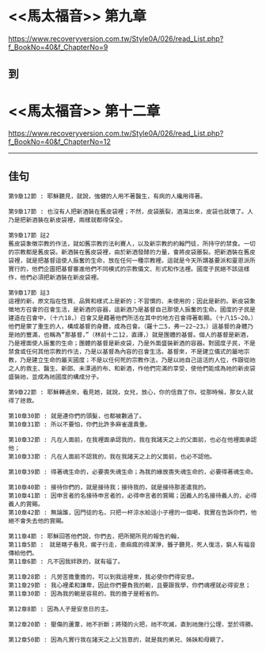 # <<馬太福音>> 第九章
<https://www.recoveryversion.com.tw/Style0A/026/read_List.php?f_BookNo=40&f_ChapterNo=9>

## 到
          
# <<馬太福音>> 第十二章
<https://www.recoveryversion.com.tw/Style0A/026/read_List.php?f_BookNo=40&f_ChapterNo=12>

***
## 佳句
```
第9章12節 : 耶穌聽見，就說，強健的人用不著醫生，有病的人纔用得著。
```

```
第9章17節 : 也沒有人把新酒裝在舊皮袋裡；不然，皮袋脹裂，酒瀉出來，皮袋也就壞了。人乃是把新酒裝在新皮袋裡，兩樣就都得保全。
```

```
第9章17節 註2
舊皮袋象徵宗教的作法，就如舊宗教的法利賽人，以及新宗教的約翰門徒，所持守的禁食。一切的宗教都是舊皮袋。新酒裝在舊皮袋裡，由於新酒發酵的力量，會將皮袋脹裂。把新酒裝在舊皮袋裡，就是把基督這使人振奮的生命，放在任何一種宗教裡。這就是今天所謂基要派和靈恩派所實行的，他們企圖把基督塞進他們不同模式的宗教儀文、形式和作法裡。國度子民絕不該這樣作，他們必須把新酒裝在新皮袋裡。
```

```
第9章17節 註3
這裡的新，原文指在性質、品質和樣式上是新的；不習慣的、未使用的；因此是新的。新皮袋象徵地方召會的召會生活，是新酒的容器，這新酒乃是基督自己那使人振奮的生命。國度的子民是建造在召會中，（十六18，）召會又是藉著他們所活在其中的地方召會得著彰顯。（十八15∼20。）他們是蒙了重生的人，構成基督的身體，成為召會。（羅十二5，弗一22∼23。）這基督的身體乃是祂的豐滿，也稱為“那基督，”（林前十二12，直譯，）就是團體的基督。個人的基督是新酒，乃是裡面使人振奮的生命；團體的基督是新皮袋，乃是外面盛裝新酒的容器。對國度子民，不是禁食或任何其他宗教的作法，乃是以基督為內容的召會生活。基督來，不是建立儀式的屬地宗教，乃是建立生命的屬天國度；不是以任何死的宗教作法，乃是以祂自己這活的人位，作跟從祂之人的救主、醫生、新郎、未漂過的布、和新酒，作他們完滿的享受，使他們能成為祂的新皮袋盛裝祂，並成為祂國度的構成分子。
```

```
第9章22節 : 耶穌轉過來，看見她，就說，女兒，放心，你的信救了你。從那時候，那女人就得了拯救。
```

```
第10章30節 : 就是連你們的頭髮，也都被數過了。
第10章31節 : 所以不要怕，你們比許多麻雀還貴重。
```

```
第10章32節 : 凡在人面前，在我裡面承認我的，我在我諸天之上的父面前，也必在他裡面承認他；
第10章33節 : 凡在人面前不認我的，我在我諸天之上的父面前，也必不認他。
```

```
第10章39節 : 得著魂生命的，必要喪失魂生命；為我的緣故喪失魂生命的，必要得著魂生命。
```

```
第10章40節 : 接待你們的，就是接待我；接待我的，就是接待那差遣我的。
第10章41節 : 因申言者的名接待申言者的，必得申言者的賞賜；因義人的名接待義人的，必得義人的賞賜。
第10章42節 : 無論誰，因門徒的名，只把一杯涼水給這小子裡的一個喝，我實在告訴你們，他絕不會失去他的賞賜。
```

```
第11章4節 : 耶穌回答他們說，你們去，把所聞所見的報告約翰，
第11章5節 :　就是瞎子看見，瘸子行走，患痲瘋的得潔淨，聾子聽見，死人復活，窮人有福音傳給他們。
第11章6節 : 凡不因我絆跌的，就有福了。
```

```
第11章28節 : 凡勞苦擔重擔的，可以到我這裡來，我必使你們得安息。
第11章29節 : 我心裡柔和謙卑，因此你們要負我的軛，且要跟我學，你們魂裡就必得安息；
第11章30節 : 因為我的軛是容易的，我的擔子是輕省的。

```

```
第12章8節 : 因為人子是安息日的主。
```

```
第12章20節 : 壓傷的蘆葦，祂不折斷；將殘的火把，祂不吹滅，直到祂施行公理，至於得勝。
```
```
第12章50節 : 因為凡實行我在諸天之上父旨意的，就是我的弟兄、姊妹和母親了。
```

